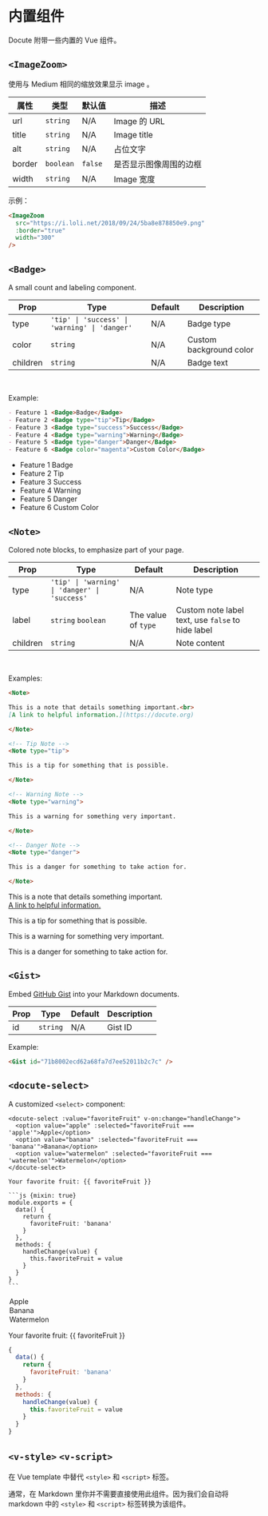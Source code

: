 # 内置组件

Docute 附带一些内置的 Vue 组件。

## `<ImageZoom>`

使用与 Medium 相同的缩放效果显示 image 。

|属性|类型|默认值|描述|
|---|---|---|---|
|url|`string`|N/A|Image 的 URL|
| title  | `string`  | N/A     | Image title             |
|alt|`string`|N/A|占位文字|
|border|`boolean`|`false`|是否显示图像周围的边框|
|width|`string`|N/A|Image 宽度|

示例：

```markdown
<ImageZoom 
  src="https://i.loli.net/2018/09/24/5ba8e878850e9.png" 
  :border="true" 
  width="300"
/>
```

<ImageZoom src="https://i.loli.net/2018/09/24/5ba8e878850e9.png" :border="true" width="300"/>


## `<Badge>`

A small count and labeling component.

| Prop     | Type                                                | Default | Description             |
| -------- | --------------------------------------------------- | ------- | ----------------------- |
| type     | <code>'tip' &#x7C; 'success' &#x7C; 'warning' &#x7C; 'danger'</code> | N/A | Badge type              |
| color    | `string`                                            | N/A     | Custom background color |
| children | `string`                                            | N/A     | Badge text              |

<br>

Example:

```markdown
- Feature 1 <Badge>Badge</Badge>
- Feature 2 <Badge type="tip">Tip</Badge>
- Feature 3 <Badge type="success">Success</Badge>
- Feature 4 <Badge type="warning">Warning</Badge>
- Feature 5 <Badge type="danger">Danger</Badge>
- Feature 6 <Badge color="magenta">Custom Color</Badge>
```

- Feature 1 <Badge>Badge</Badge>
- Feature 2 <Badge type="tip">Tip</Badge>
- Feature 3 <Badge type="success">Success</Badge>
- Feature 4 <Badge type="warning">Warning</Badge>
- Feature 5 <Badge type="danger">Danger</Badge>
- Feature 6 <Badge color="magenta">Custom Color</Badge>

## `<Note>`

Colored note blocks, to emphasize part of your page.

| Prop     | Type                                                                | Default             | Description                                       |
| -------- | ------------------------------------------------------------------- | ------------------- | ------------------------------------------------- |
| type     | <code>'tip' &#x7C; 'warning' &#x7C; 'danger' &#x7C; 'success'</code> | N/A                 | Note type                                         |
| label    | `string` `boolean`                                                  | The value of `type` | Custom note label text, use `false` to hide label |
| children | `string`                                                            | N/A                 | Note content                                      |

<br>

Examples:

```markdown
<Note>

This is a note that details something important.<br>
[A link to helpful information.](https://docute.org)

</Note>

<!-- Tip Note -->
<Note type="tip">

This is a tip for something that is possible.

</Note>

<!-- Warning Note -->
<Note type="warning">

This is a warning for something very important.

</Note>

<!-- Danger Note -->
<Note type="danger">

This is a danger for something to take action for.

</Note>
```

<Note>

This is a note that details something important.<br>
[A link to helpful information.](https://docute.org)

</Note>

<!-- Tip Note -->
<Note type="tip">

This is a tip for something that is possible.

</Note>

<!-- Warning Note -->
<Note type="warning">

This is a warning for something very important.

</Note>

<!-- Danger Note -->
<Note type="danger">

This is a danger for something to take action for.

</Note>

## `<Gist>`

Embed [GitHub Gist](https://gist.github.com/) into your Markdown documents.

|Prop|Type|Default|Description|
|---|---|---|---|
|id|`string`|N/A|Gist ID|

Example:

```markdown
<Gist id="71b8002ecd62a68fa7d7ee52011b2c7c" />
```

<Gist id="71b8002ecd62a68fa7d7ee52011b2c7c" />

## `<docute-select>`

A customized `<select>` component:

<!-- prettier-ignore -->
````vue
<docute-select :value="favoriteFruit" v-on:change="handleChange">
  <option value="apple" :selected="favoriteFruit === 'apple'">Apple</option>
  <option value="banana" :selected="favoriteFruit === 'banana'">Banana</option>
  <option value="watermelon" :selected="favoriteFruit === 'watermelon'">Watermelon</option>
</docute-select>

Your favorite fruit: {{ favoriteFruit }}

```js {mixin: true}
module.exports = { 
  data() { 
    return { 
      favoriteFruit: 'banana' 
    }
  }, 
  methods: {
    handleChange(value) { 
      this.favoriteFruit = value
    } 
  }
}
```
````

<docute-select v-on:change="handleChange" :value="favoriteFruit">
  <option value="apple" :selected="favoriteFruit === 'apple'">Apple</option>
  <option value="banana" :selected="favoriteFruit === 'banana'">Banana</option>
  <option value="watermelon" :selected="favoriteFruit === 'watermelon'">Watermelon</option>
</docute-select>

Your favorite fruit: {{ favoriteFruit }}

```js {mixin: true}
{
  data() {
    return {
      favoriteFruit: 'banana'
    }
  },
  methods: {
    handleChange(value) {
      this.favoriteFruit = value
    }
  }
}
```

## `<v-style>` `<v-script>`

在 Vue template 中替代 `<style>` 和 `<script>` 标签。

通常，在 Markdown 里你并不需要直接使用此组件。因为我们会自动将 markdown 中的 `<style>` 和 `<script>` 标签转换为该组件。
